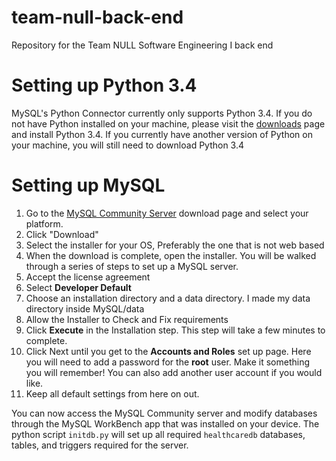 # team-null-back-end
Repository for the Team NULL Software Engineering I back end



# Setting up Python 3.4

MySQL's Python Connector currently only supports Python 3.4. If you do not have Python installed on your machine, please visit the [downloads](https://www.python.org/downloads/release/python-344/) page and install Python 3.4. If you currently have another version of Python on your machine, you will still need to download Python 3.4

# Setting up MySQL

1. Go to the [MySQL Community Server](https://dev.mysql.com/downloads/mysql/) download page and select your platform.
2. Click "Download"
3. Select the installer for your OS, Preferably the one that is not web based
4. When the download is complete, open the installer. You will be walked through a series of steps to set up a MySQL server.
5. Accept the license agreement
6. Select **Developer Default**
7. Choose an installation directory and a data directory. I made my data directory inside MySQL/data
8. Allow the Installer to Check and Fix requirements
9. Click **Execute** in the Installation step. This step will take a few minutes to complete.
10. Click Next until you get to the **Accounts and Roles** set up page. Here you will need to add a password for the **root** user. Make it something you will remember! You can also add another user account if you would like.
11. Keep all default settings from here on out.

You can now access the MySQL Community server and modify databases through the MySQL WorkBench app that was installed on your device. The python script `initdb.py` will set up all required `healthcaredb` databases, tables, and triggers required for the server.
